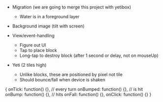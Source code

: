 * Migration (we are going to merge this project with yetibox)
	* Water is in a foreground layer

* Background image (tilt with screen)

* View/event-handling
	* Figure out UI
	* Tap to place block
	* Long-tap to destroy block (after 1 second or delay, not on mouseUp)

* Yeti (2 tiles high)
	* Unlike blocks, these are positioned by pixel not tile
	* Should bounce/fall when device is shaken


{
  onTick: function() {}, // every turn
  onBumped: function() {}, // is hit
  onBump: function() {}, // hits
  onFall: function() {},
  onClick: function() {}
}